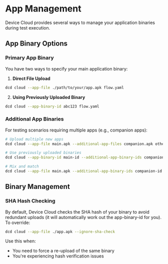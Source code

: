 # App Management

Device Cloud provides several ways to manage your application binaries during test execution.

## App Binary Options

### Primary App Binary

You have two ways to specify your main application binary:

1. **Direct File Upload**

```bash
dcd cloud --app-file ./path/to/your/app.apk flow.yaml
```

2. **Using Previously Uploaded Binary**

```bash
dcd cloud --app-binary-id abc123 flow.yaml
```

### Additional App Binaries

For testing scenarios requiring multiple apps (e.g., companion apps):

```bash
# Upload multiple new apps
dcd cloud --app-file main.apk --additional-app-files companion.apk other.apk

# Use previously uploaded binaries
dcd cloud --app-binary-id main-id --additional-app-binary-ids companion-id other-id

# Mix and match
dcd cloud --app-file main.apk --additional-app-binary-ids companion-id
```

## Binary Management

### SHA Hash Checking

By default, Device Cloud checks the SHA hash of your binary to avoid redundant uploads (it will automatically work out the app-binary-id for you). To override:

```bash
dcd cloud --app-file ./app.apk --ignore-sha-check
```

Use this when:

* You need to force a re-upload of the same binary
* You're experiencing hash verification issues
